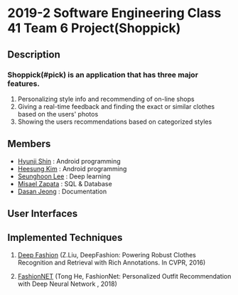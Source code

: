 2019-2 Software Engineering Class 41 Team 6 Project(Shoppick)
===============

## Description

### Shoppick(#pick) is an application that has three major features.

1. Personalizing style info and recommending of on-line shops
2. Giving a real-time feedback and finding the exact or similar clothes based on the users' photos
3. Showing the users recommendations based on categorized styles

## Members

* [Hyunji Shin](https://github.com/guswl98) : Android programming
* [Heesung Kim](https://github.com/khsung) : Android programming
* [Seunghoon Lee](https://seunghoon00.github.io/) : Deep learning
* [Misael Zapata](https://github.com/Misaeljzg) : SQL & Database
* [Dasan Jeong](https://github.com/dasan0403) : Documentation

## User Interfaces

## Implemented Techniques

1. [Deep Fashion](http://mmlab.ie.cuhk.edu.hk/projects/DeepFashion.html) (Z.Liu, DeepFashion: Powering Robust Clothes Recognition and Retrieval
with Rich Annotations. In CVPR, 2016)

2. [FashionNET](https://arxiv.org/abs/1810.02443) (Tong He, FashionNet: Personalized Outfit Recommendation with Deep Neural Network
, 2018)




